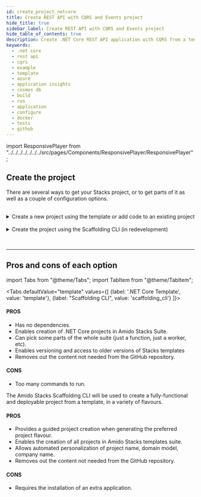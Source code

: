 ```yaml
---
id: create_project_netcore
title: Create REST API with CQRS and Events project
hide_title: true
sidebar_label: Create REST API with CQRS and Events project
hide_table_of_contents: true
description: Create .NET Core REST API application with CQRS from a template
keywords:
  - .net core
  - rest api
  - cqrs
  - example
  - template
  - azure
  - application insights
  - cosmos db
  - build
  - run
  - application
  - configure
  - docker
  - tests
  - github
---
```


import ResponsivePlayer from "../../../../../../../src/pages/Components/ResponsivePlayer/ResponsivePlayer";

## Create the project

There are several ways to get your Stacks project, or to get parts of it as well as a couple of configuration options.

<br />


<details>
<summary>Create a new project using the template or add code to an existing project</summary>

<div>

## Install the package

:::note
.NET 3.1 templates have been deprecated. If you want to use the 3.1 templates the latest version is [3.0.296](https://www.nuget.org/packages/Amido.Stacks.CQRS.Events.Templates/3.0.296)
:::

Access Amido.Stacks.CQRS.Events.Template package page in Nuget [here](https://www.nuget.org/packages/Amido.Stacks.CQRS.Events.Templates/)
Copy and execute the command displayed in the page (if you want to get the latest version).
For example

```bash title="Run the command to install the package"
dotnet new --install Amido.Stacks.CQRS.Events.Templates
```

<ResponsivePlayer url="https://vimeo.com/640289104" />

Once installed, you obtain 6 templates that can be used

### stacks-cqrs-events-app

<p>The full template containing API, functions, background worker and build infrastructure</p>

Navigate to the folder where you wish to create a new project on.

```bash title="Run the command to create the project"
dotnet new stacks-cqrs-events-app -n Company.Project -do YourDomain -e MessagingProvider -db DatabaseOption
```

The above command will create a folder and a repository called `Company.Project`.

### stacks-cqrs-events-webapi

<p>A template for the api project. If you need a CQRS WebAPI that can publish messages, this is the template to use.</p>

Navigate to the folder where you wish to create a new project on.

```bash title="Run the command to create the project"
dotnet new stacks-cqrs-events-webapi -n Company.Project -do YourDomain -e MessagingProvider
```

The above command will create a folder and a repository called `Company.Project`.

### stacks-az-func-cosmosdb-worker

<p>A template for a Azure Function containing a CosmosDb change feed trigger. Upon a CosmosDb event, the worker reads it and publishes a message to Service Bus.</p>

Navigate to the folder where you wish to create a new project on.

```bash title="Run the command to create the function"
dotnet new stacks-az-func-cosmosdb-worker -n Company.Project
```

### stacks-az-func-asb-listener

<p>A template containing an Azure Function project with a single function that has a Service Bus subscription trigger. The function receives the message and deserializes it.</p>

Navigate to the folder where you wish to create a new project on.

```bash title="Run the command to create the function"
dotnet new stacks-az-func-asb-listener -n Company.Project -do Menu
```

### stacks-asb-worker

<p>A template contains a background worker application that reads and handles messages from a ServiceBus subscription.</p>

Navigate to the folder where you wish to create a new project on.

```bash title="Run the command to create the function"
dotnet new stacks-asb-worker -n Company.Project -do Menu
```

:::note Template parameter details (some templates may offer only a subset of the arguments shown)

- **-n|--name**
    - Sets the project name
    - Omitting it will result in the project name being the same as the folder where the command has been ran from
- **-do|--domain**
    - Sets the name of the aggregate root object. It is also the name of the collection within CosmosDB instance.
- **-db|--database**
    - Configures which database provider to be used
- **-e|--eventPublisher**
    - Configures the messaging service
- **-e:fw|--enableFunctionWorker**
    - Configures the messaging service
- **-e:fl|--enableFunctionListener**
    - Configures the messaging service
- **-e:bw|--enableBackgroundWorker**
    - Configures the messaging service
- **-o|--output**
    - Sets the path to where the project is added
    - Omitting the parameter will result in the creation of a new folder
:::


<ResponsivePlayer url="https://vimeo.com/640289070" />

</div>
</details>

<br />

<details>
<summary>Create the project using the Scaffolding CLI (in redevelopment)</summary>

<div>

The scaffolding CLI is being redeveloped to offer you more guided choices of Amido Stacks project flavour.
Based on the answers, the ready-to-build project template will be produced.

</div>
</details>

<br/><hr/>

## Pros and cons of each option

import Tabs from "@theme/Tabs";
import TabItem from "@theme/TabItem";

<Tabs
    defaultValue="template"
    values={[
        {label: '.NET Core Template', value: 'template'},
        {label: "Scaffolding  CLI", value: 'scaffolding_cli'}
    ]}>
    <TabItem value="template">
        <h4>PROS</h4>
        <ul>
            <li>Has no dependencies.</li>
            <li>Enables creation of .NET Core projects in Amido Stacks Suite.</li>
            <li>Can pick some parts of the whole suite (just a function, just a worker, etc).</li>
            <li>Enables versioning and access to older versions of Stacks templates</li>
            <li>Removes out the content not needed from the GitHub repository.</li>
        </ul>
        <h4>CONS</h4>
        <ul>
            <li>Too many commands to run.</li>
        </ul>
    </TabItem>
    <TabItem value="scaffolding_cli">
        <p>The Amido Stacks Scaffolding CLI will be used to create a fully-functional and deployable project from a template, in a variety of flavours.</p>
        <h4>PROS</h4>
        <ul>
            <li>Provides a guided project creation when generating the preferred project flavour.</li>
            <li>Enables the creation of all projects in Amido Stacks templates suite.</li>
            <li>Allows automated personalization of project name, domain model, company name.</li>
            <li>Removes out the content not needed from the GitHub repository.</li>
        </ul>
        <h4>CONS</h4>
        <ul>
            <li>Requires the installation of an extra application.</li>
        </ul>
    </TabItem>
</Tabs>

<br />
